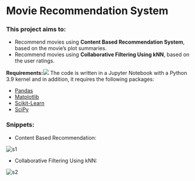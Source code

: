
# Movie Recommendation System

### This project aims to:

- Recommend movies using **Content Based Recommendation System**, based on the movie’s plot summaries.
- Recommend movies using **Collaborative Filtering Using kNN**, based on the user ratings.

**Requirements:![](Aspose.Words.e37c25dd-c0ee-4eff-9c80-006d8432fce1.001.png)**
The code is written in a Jupyter Notebook with a Python 3.9  kernel and in addition, it requires the following packages:

- [Pandas](http://pandas.pydata.org/)
- [Matplotlib](http://matplotlib.org/)
- [Scikit-Learn](https://scikit-learn.org/)
- [SciPy](https://scipy.org/)

### Snippets:

- Content Based Recommendation:

![s1](https://user-images.githubusercontent.com/75270684/222944802-3eccd12c-3055-4a3e-826b-2bda32b99550.png)

- Collaborative Filtering Using kNN:

![s2](https://user-images.githubusercontent.com/75270684/222945230-03541231-57f8-49ce-8799-d0eb2a0a9319.png)
